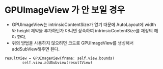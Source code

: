 # GPUImageView 가 안 보일 경우

* GPUImageView는 intrinsicContentSize가 없기 때문에 AutoLayout에 width와 height 제약을 추가하던가 아니면 상속하여 intrinsicContentSize를 재정의 해야 한다.
* 위의 방법을 사용하지 않으려면 코드로 GPUImageView를 생성해서 addSubView해주면 된다.

```
resultView = GPUImageView(frame: self.view.bounds)
        self.view.addSubview(resultView)
```

